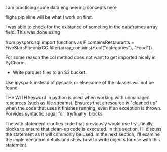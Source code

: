 I am practicing some data engineering concepts here 

flighs pipleline will be what I work on first.  

I was able to check for the existance of someting in the dataframes array field.  This was done using

from pyspark.sql import functions as F
containsRestaurants = FiveStarsPheonixCC.filter(array_contains(F.col("categories"), "Food"))

For some reason the col method does not want to get imported nicely in PyCharm. 


- Write parquet files to an S3 bucket.  


Use ipyspark instead of pyspark or else some of the classes will not be found 




THe WITH keyword in python is used when working with unmanaged resources (such as file streams).  Ensures that a 
resource is "cleaned up" when the code that uses it finishes running, even if an exception is thrown.  
Porvides syntactic sugar for 'try/finally' blocks

The with statement clarifies code that previously would use try...finally blocks to ensure that clean-up code is executed. In this section, I’ll discuss the statement as it will commonly be used. In the next section, I’ll examine the implementation details and show how to write objects for use with this statement.